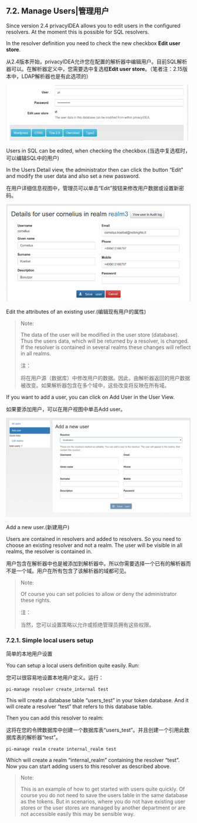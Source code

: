 ## 7.2. Manage Users|管理用户

Since version 2.4 privacyIDEA allows you to edit users in the configured resolvers. At the moment this is possible for SQL resolvers.

In the resolver definition you need to check the new checkbox **Edit user store**.

从2.4版本开始，privacyIDEA允许您在配置的解析器中编辑用户。目前SQL解析器可以。在解析器定义中，您需要选中复选框**Edit user store**。（笔者注：2.15版本中，LDAP解析器也是有此选项的）


![edit_user_store](../Contents/edit_user_store.png)

Users in SQL can be edited, when checking the checkbox.(当选中复选框时，可以编辑SQL中的用户)

In the Users Detail view, the administrator then can click the button “Edit” and modify the user data and also set a new password.

在用户详细信息视图中，管理员可以单击“Edit”按钮来修改用户数据或设置新密码。

![user_edit](../Contents/user_edit.png)

Edit the attributes of an existing user.(编辑现有用户的属性)

> Note:
> 
> The data of the user will be modified in the user store (database). Thus the users data, which will be returned by a resolver, is changed. If the resolver is contained in several realms these changes will reflect in all realms.
> 
> 注：
> 
> 将在用户源（数据库）中修改用户的数据。因此，由解析器返回的用户数据被改变。如果解析器包含在多个域中，这些改变将反映在所有域。

If you want to add a user, you can click on Add User in the User View.

如果要添加用户，可以在用户视图中单击Add user。

![user_add](../Contents/user_add.png)

Add a new user.(新建用户)

Users are contained in resolvers and added to resolvers. So you need to choose an existing resolver and not a realm. The user will be visible in all realms, the resolver is contained in.

用户包含在解析器中也是被添加到解析器中。所以你需要选择一个已有的解析器而不是一个域。用户在所有包含了该解析器的域都可见。

> Note:
> 
> Of course you can set policies to allow or deny the administrator these rights.
> 
> 注：
> 
> 当然，您可以设置策略以允许或拒绝管理员拥有这些权限。

### 7.2.1. Simple local users setup

简单的本地用户设置

You can setup a local users definition quite easily. Run:

您可以很容易地设置本地用户定义。运行：

```
pi-manage resolver create_internal test
```

This will create a database table “users_test” in your token database. And it will create a resolver “test” that refers to this database table.

Then you can add this resolver to realm:

这将在您的令牌数据库中创建一个数据库表“users_test”。并且创建一个引用此数据库表的解析器“test”。

```
pi-manage realm create internal_realm test
```

Which will create a realm “internal_realm” containing the resolver “test”. Now you can start adding users to this resolver as described above.

> Note:
> 
> This is an example of how to get started with users quite quickly. Of course you do not need to save the users table in the same database as the tokens. But in scenarios, where you do not have existing user stores or the user stores are managed by another department or are not accessible easily this may be sensible way.